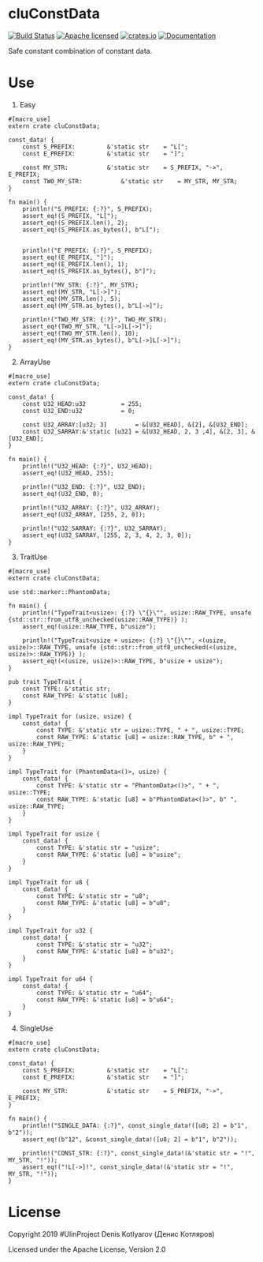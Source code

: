 # cluConstData
[![Build Status](https://travis-ci.org/clucompany/cluConstConcat.svg?branch=master)](https://travis-ci.org/clucompany/cluConstConcat)
[![Apache licensed](https://img.shields.io/badge/license-Apache%202.0-blue.svg)](./LICENSE)
[![crates.io](http://meritbadge.herokuapp.com/cluConstConcat)](https://crates.io/crates/cluConstConcat)
[![Documentation](https://docs.rs/cluConstConcat/badge.svg)](https://docs.rs/cluConstConcat)

Safe constant combination of constant data.

# Use

1. Easy

```
#[macro_use]
extern crate cluConstData;

const_data! {
	const S_PREFIX:			&'static str	= "L[";
	const E_PREFIX:			&'static str 	= "]";
	
	const MY_STR:			&'static str	= S_PREFIX, "->", E_PREFIX;
	const TWO_MY_STR:			&'static str	= MY_STR, MY_STR;
}

fn main() {
	println!("S_PREFIX: {:?}", S_PREFIX);
	assert_eq!(S_PREFIX, "L[");
	assert_eq!(S_PREFIX.len(), 2);
	assert_eq!(S_PREFIX.as_bytes(), b"L[");
	
	
	println!("E_PREFIX: {:?}", S_PREFIX);
	assert_eq!(E_PREFIX, "]");
	assert_eq!(E_PREFIX.len(), 1);
	assert_eq!(S_PREFIX.as_bytes(), b"]");
	
	println!("MY_STR: {:?}", MY_STR);
	assert_eq!(MY_STR, "L[->]");
	assert_eq!(MY_STR.len(), 5);
	assert_eq!(MY_STR.as_bytes(), b"L[->]");
	
	println!("TWO_MY_STR: {:?}", TWO_MY_STR);
	assert_eq!(TWO_MY_STR, "L[->]L[->]");
	assert_eq!(TWO_MY_STR.len(), 10);
	assert_eq!(MY_STR.as_bytes(), b"L[->]L[->]");
}
```

2. ArrayUse

```
#[macro_use]
extern crate cluConstData;

const_data! {
	const U32_HEAD:u32			= 255;
	const U32_END:u32			= 0;
	
	const U32_ARRAY:[u32; 3]		= &[U32_HEAD], &[2], &[U32_END];
	const U32_SARRAY:&'static [u32]	= &[U32_HEAD, 2, 3 ,4], &[2, 3], &[U32_END];
}

fn main() {
	println!("U32_HEAD: {:?}", U32_HEAD);
	assert_eq!(U32_HEAD, 255);
	
	println!("U32_END: {:?}", U32_END);
	assert_eq!(U32_END, 0);
	
	println!("U32_ARRAY: {:?}", U32_ARRAY);
	assert_eq!(U32_ARRAY, [255, 2, 0]);
	
	println!("U32_SARRAY: {:?}", U32_SARRAY);
	assert_eq!(U32_SARRAY, [255, 2, 3, 4, 2, 3, 0]);
}
```

3. TraitUse

```
#[macro_use]
extern crate cluConstData;

use std::marker::PhantomData;

fn main() {
	println!("TypeTrait<usize>: {:?} \"{}\"", usize::RAW_TYPE, unsafe {std::str::from_utf8_unchecked(usize::RAW_TYPE)} );
	assert_eq!(usize::RAW_TYPE, b"usize");
	
	println!("TypeTrait<usize + usize>: {:?} \"{}\"", <(usize, usize)>::RAW_TYPE, unsafe {std::str::from_utf8_unchecked(<(usize, usize)>::RAW_TYPE)} );
	assert_eq!(<(usize, usize)>::RAW_TYPE, b"usize + usize");
}

pub trait TypeTrait {
	const TYPE: &'static str;
	const RAW_TYPE: &'static [u8];
}

impl TypeTrait for (usize, usize) {
	const_data! {
		const TYPE: &'static str = usize::TYPE, " + ", usize::TYPE;
		const RAW_TYPE: &'static [u8] = usize::RAW_TYPE, b" + ", usize::RAW_TYPE;
	}
}

impl TypeTrait for (PhantomData<()>, usize) {
	const_data! {
		const TYPE: &'static str = "PhantomData<()>", " + ", usize::TYPE;
		const RAW_TYPE: &'static [u8] = b"PhantomData<()>", b" ", usize::RAW_TYPE;
	}
}

impl TypeTrait for usize {
	const_data! {
		const TYPE: &'static str = "usize";
		const RAW_TYPE: &'static [u8] = b"usize";
	}
}

impl TypeTrait for u8 {
	const_data! {
		const TYPE: &'static str = "u8";
		const RAW_TYPE: &'static [u8] = b"u8";
	}
}

impl TypeTrait for u32 {
	const_data! {
		const TYPE: &'static str = "u32";
		const RAW_TYPE: &'static [u8] = b"u32";
	}
}

impl TypeTrait for u64 {
	const_data! {
		const TYPE: &'static str = "u64";
		const RAW_TYPE: &'static [u8] = b"u64";
	}
}
```


4. SingleUse

```
#[macro_use]
extern crate cluConstData;

const_data! {
	const S_PREFIX:			&'static str	= "L[";
	const E_PREFIX:			&'static str 	= "]";
	
	const MY_STR:			&'static str	= S_PREFIX, "->", E_PREFIX;
}

fn main() {
	println!("SINGLE_DATA: {:?}", const_single_data!([u8; 2] = b"1", b"2"));
	assert_eq!(b"12", &const_single_data!([u8; 2] = b"1", b"2"));
	
	println!("CONST_STR: {:?}", const_single_data!(&'static str = "!", MY_STR, "!"));
	assert_eq!("!L[->]!", const_single_data!(&'static str = "!", MY_STR, "!"));
}
```

# License

Copyright 2019 #UlinProject Denis Kotlyarov (Денис Котляров)

Licensed under the Apache License, Version 2.0
